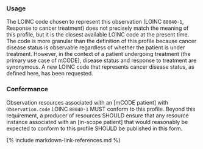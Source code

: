 ### Usage

The LOINC code chosen to represent this observation (LOINC `88040-1`, Response to cancer treatment) does not precisely match the meaning of this profile, but it is the closest available LOINC code at the present time. The code is more granular than the definition of this profile because cancer disease status is observable regardless of whether the patient is under treatment. However, in the context of a patient undergoing treatment (the primary use case of mCODE), disease status and response to treatment are synonymous. A new LOINC code that represents cancer disease status, as defined here, has been requested.

### Conformance

Observation resources associated with an [mCODE patient] with `Observation.code` LOINC `88040-1` MUST conform to this profile. Beyond this requirement, a producer of resources SHOULD ensure that any resource instance associated with an [in-scope patient] that would reasonably be expected to conform to this profile SHOULD be published in this form.

{% include markdown-link-references.md %}